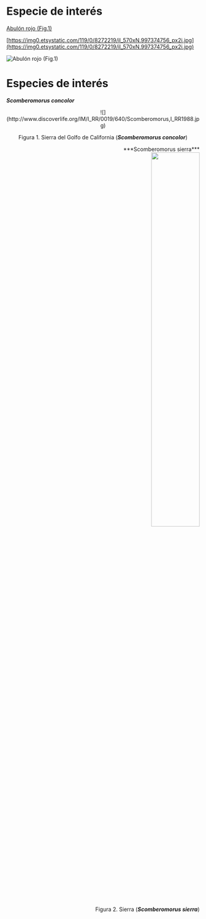 # Especie de interés #

[Abulón rojo (Fig.1)](https://img0.etsystatic.com/119/0/8272219/il_570xN.997374756_px2i.jpg)

[https://img0.etsystatic.com/119/0/8272219/il_570xN.997374756_px2i.jpg](https://img0.etsystatic.com/119/0/8272219/il_570xN.997374756_px2i.jpg)

![Abulón rojo (Fig.1)](https://img0.etsystatic.com/119/0/8272219/il_570xN.997374756_px2i.jpg)

# Especies de interés #

***Scomberomorus concolor***

<div style="text-align: center">
![](http://www.discoverlife.org/IM/I_RR/0019/640/Scomberomorus,I_RR1988.jpg)


Figura 1. Sierra del Golfo de California (***Scomberomorus concolor***)

<div style="text-align: right">
***Scomberomorus sierra***
<div style="text-align: right">
<img src="http://www.discoverlife.org/IM/I_RR/0019/640/Scomberomorus_sierra,I_RR1990.jpg"/ width =50%></div>

Figura 2. Sierra (***Scomberomorus sierra***)








